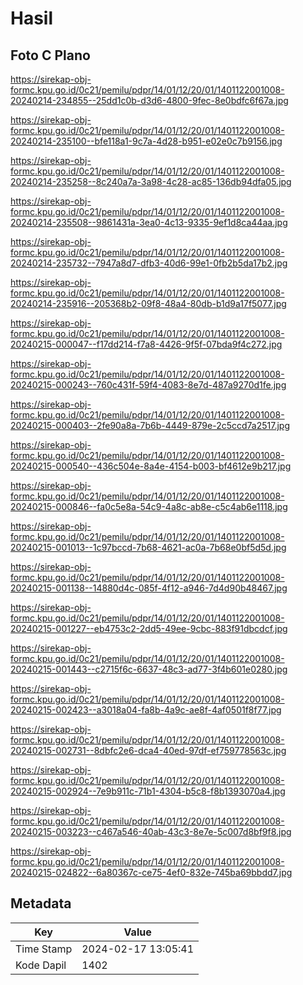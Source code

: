# Hasil

## Foto C Plano

https://sirekap-obj-formc.kpu.go.id/0c21/pemilu/pdpr/14/01/12/20/01/1401122001008-20240214-234855--25dd1c0b-d3d6-4800-9fec-8e0bdfc6f67a.jpg

https://sirekap-obj-formc.kpu.go.id/0c21/pemilu/pdpr/14/01/12/20/01/1401122001008-20240214-235100--bfe118a1-9c7a-4d28-b951-e02e0c7b9156.jpg

https://sirekap-obj-formc.kpu.go.id/0c21/pemilu/pdpr/14/01/12/20/01/1401122001008-20240214-235258--8c240a7a-3a98-4c28-ac85-136db94dfa05.jpg

https://sirekap-obj-formc.kpu.go.id/0c21/pemilu/pdpr/14/01/12/20/01/1401122001008-20240214-235508--9861431a-3ea0-4c13-9335-9ef1d8ca44aa.jpg

https://sirekap-obj-formc.kpu.go.id/0c21/pemilu/pdpr/14/01/12/20/01/1401122001008-20240214-235732--7947a8d7-dfb3-40d6-99e1-0fb2b5da17b2.jpg

https://sirekap-obj-formc.kpu.go.id/0c21/pemilu/pdpr/14/01/12/20/01/1401122001008-20240214-235916--205368b2-09f8-48a4-80db-b1d9a17f5077.jpg

https://sirekap-obj-formc.kpu.go.id/0c21/pemilu/pdpr/14/01/12/20/01/1401122001008-20240215-000047--f17dd214-f7a8-4426-9f5f-07bda9f4c272.jpg

https://sirekap-obj-formc.kpu.go.id/0c21/pemilu/pdpr/14/01/12/20/01/1401122001008-20240215-000243--760c431f-59f4-4083-8e7d-487a9270d1fe.jpg

https://sirekap-obj-formc.kpu.go.id/0c21/pemilu/pdpr/14/01/12/20/01/1401122001008-20240215-000403--2fe90a8a-7b6b-4449-879e-2c5ccd7a2517.jpg

https://sirekap-obj-formc.kpu.go.id/0c21/pemilu/pdpr/14/01/12/20/01/1401122001008-20240215-000540--436c504e-8a4e-4154-b003-bf4612e9b217.jpg

https://sirekap-obj-formc.kpu.go.id/0c21/pemilu/pdpr/14/01/12/20/01/1401122001008-20240215-000846--fa0c5e8a-54c9-4a8c-ab8e-c5c4ab6e1118.jpg

https://sirekap-obj-formc.kpu.go.id/0c21/pemilu/pdpr/14/01/12/20/01/1401122001008-20240215-001013--1c97bccd-7b68-4621-ac0a-7b68e0bf5d5d.jpg

https://sirekap-obj-formc.kpu.go.id/0c21/pemilu/pdpr/14/01/12/20/01/1401122001008-20240215-001138--14880d4c-085f-4f12-a946-7d4d90b48467.jpg

https://sirekap-obj-formc.kpu.go.id/0c21/pemilu/pdpr/14/01/12/20/01/1401122001008-20240215-001227--eb4753c2-2dd5-49ee-9cbc-883f91dbcdcf.jpg

https://sirekap-obj-formc.kpu.go.id/0c21/pemilu/pdpr/14/01/12/20/01/1401122001008-20240215-001443--c2715f6c-6637-48c3-ad77-3f4b601e0280.jpg

https://sirekap-obj-formc.kpu.go.id/0c21/pemilu/pdpr/14/01/12/20/01/1401122001008-20240215-002423--a3018a04-fa8b-4a9c-ae8f-4af0501f8f77.jpg

https://sirekap-obj-formc.kpu.go.id/0c21/pemilu/pdpr/14/01/12/20/01/1401122001008-20240215-002731--8dbfc2e6-dca4-40ed-97df-ef759778563c.jpg

https://sirekap-obj-formc.kpu.go.id/0c21/pemilu/pdpr/14/01/12/20/01/1401122001008-20240215-002924--7e9b911c-71b1-4304-b5c8-f8b1393070a4.jpg

https://sirekap-obj-formc.kpu.go.id/0c21/pemilu/pdpr/14/01/12/20/01/1401122001008-20240215-003223--c467a546-40ab-43c3-8e7e-5c007d8bf9f8.jpg

https://sirekap-obj-formc.kpu.go.id/0c21/pemilu/pdpr/14/01/12/20/01/1401122001008-20240215-024822--6a80367c-ce75-4ef0-832e-745ba69bbdd7.jpg


## Metadata

| Key        | Value               |
| ---------- | ------------------- |
| Time Stamp | 2024-02-17 13:05:41 |
| Kode Dapil | 1402                |



